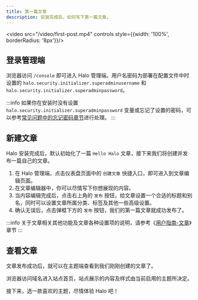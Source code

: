 ```yaml
---
title: 第一篇文章
description: 安装完成后，如何写下第一篇文章。
---
```


<video src="/video/first-post.mp4" controls style={{width: '100%', borderRadius: '8px'}}/>

## 登录管理端

浏览器访问 `/console` 即可进入 Halo 管理端。用户名密码为部署在配置文件中时设置的 `halo.security.initializer.superadminusername` 和 `halo.security.initializer.superadminpassword`。

:::info
如果你在安装时没有设置 `halo.security.initializer.superadminpassword` 变量或忘记了设置的密码，可以参考[常见问题中的忘记密码章节](../user-guide/faq.md#忘记密码怎么办)进行处理。
:::

## 新建文章

Halo 安装完成后，默认初始化了一篇 `Hello Halo` 文章，接下来我们将创建并发布一篇自己的文章。

1. 在 Halo 管理端，点击仪表盘页面中的 `创建文章` 快捷入口，即可进入到文章编辑页面。
2. 在文章编辑器中，你可以尽情写下你想展现的内容。
3. 当内容编辑完成后，点击右上角的 `发布` 按钮，给文章设置一个合适的标题和别名，同时可以设置文章所属分类、标签及其他一些高级设置。
4. 确认无误后，点击弹框下方的 `发布` 按钮，我们的第一篇文章就成功发布了。

:::info
关于文章相关其他功能及文章各种设置项的说明，请参考《[用户指南-文章](../user-guide/posts.md)》章节
:::

## 查看文章

文章发布成功后，就可以在主题端查看到我们刚刚创建的文章了。

浏览器访问域名进入站点首页，站点展示的内容及样式由当前启用的主题所决定。

接下来，选一款喜欢的主题，尽情体验 Halo 吧！
